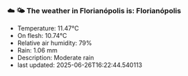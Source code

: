 ### ☁️ 🌤️  The weather in Florianópolis is: Florianópolis

- Temperature: 11.47°C
- On flesh: 10.74°C
- Relative air humidity: 79%
- Rain: 1.06 mm
- Description: Moderate rain
- last updated: 2025-06-26T16:22:44.540113
